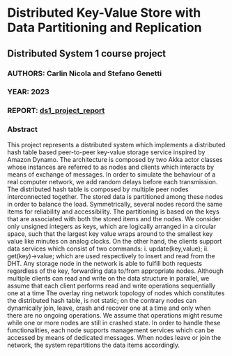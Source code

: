 # Distributed Key-Value Store with Data Partitioning and Replication
## Distributed System 1 course project

### AUTHORS: Carlin Nicola and Stefano Genetti 
### YEAR: 2023

### REPORT: [ds1_project_report](ds1_project_report.pdf)

### Abstract
This project represents a distributed system which implements a distributed hash table based peer-to-peer key-value storage service inspired by Amazon Dynamo. The architecture is composed by two Akka actor classes whose instances are referred to as nodes and clients which interacts by means of exchange of messages. In order to simulate the behaviour of a real computer network, we add random delays before each transmission. The distributed hash table is composed by multiple peer nodes interconnected together. The stored data is partitioned among these nodes in order to balance the load. Symmetrically, several nodes record the same items for reliability and accessibility. The partitioning is based on the keys that are associated with both the stored items and the nodes. We consider only unsigned integers as keys, which are logically arranged in a circular space, such that the largest key value wraps around to the smallest key value like minutes on analog clocks. On the other hand, the clients support data services which consist of two commands: i. update(key,value); ii. get(key)→value; which are used respectively to insert and read from the DHT. Any storage node in the network is able to fulfill both requests regardless of the key, forwarding data to/from appropriate nodes. Although multiple clients can read and write on the data structure in parallel, we assume that each client performs read and write operations sequentially one at a time The overlay ring network topology of nodes which constitutes the distributed hash table, is not static; on the contrary nodes can dynamically join, leave, crash and recover one at a time and only when there are no ongoing operations. We assume that operations might resume while one or more nodes are still in crashed state. In order to handle these functionalities, each node supports management services which can be accessed by means of dedicated messages. When nodes leave or join the network, the system repartitions the data items accordingly.
